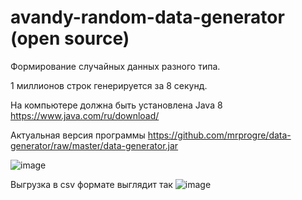 # avandy-random-data-generator (open source)

Формирование случайных данных разного типа.

1 миллионов строк генерируется за 8 секунд.

На компьютере должна быть установлена Java 8 
https://www.java.com/ru/download/

Актуальная версия программы 
https://github.com/mrprogre/data-generator/raw/master/data-generator.jar

![image](https://user-images.githubusercontent.com/45883640/187094733-77f4ad87-fc50-45ac-8e74-d4566c291f2d.png)

Выгрузка в csv формате выглядит так
![image](https://user-images.githubusercontent.com/45883640/187095086-439e1d38-949d-41de-9379-009ae37d544c.png)
